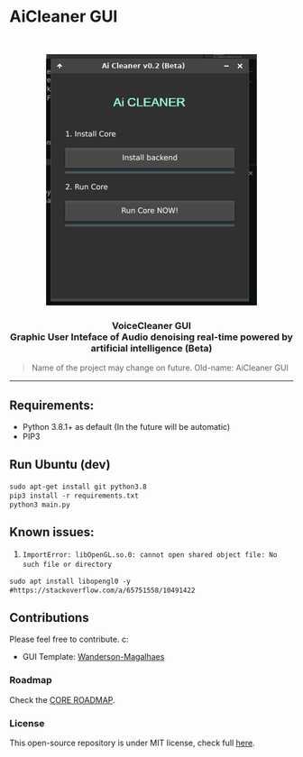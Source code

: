 # AiCleaner GUI

<br />
<p align="center">
  <a href="#">
    <img src="docs/appscreenshot.png">
  </a>
  <h3 align="center">VoiceCleaner GUI<br>
  Graphic User Inteface of Audio denoising real-time powered by artificial intelligence (Beta)</h3>
</p>

>Name of the project may change on future. 
>Old-name: AiCleaner GUI
<hr style="height:2px;border-width:0;color:gray;background-color:gray">


## Requirements:

- Python 3.8.1+ as default (In the future will be automatic)
- PIP3

## Run Ubuntu (dev)

```
sudo apt-get install git python3.8
pip3 install -r requirements.txt
python3 main.py
```

## Known issues:

1. `ImportError: libOpenGL.so.0: cannot open shared object file: No such file or directory`

```
sudo apt install libopengl0 -y #https://stackoverflow.com/a/65751558/10491422
```


## Contributions

Please feel free to contribute. c:

- GUI Template: [Wanderson-Magalhaes](https://github.com/Wanderson-Magalhaes/Login_With_PySide6_And_VSCode)


### Roadmap

Check the [CORE ROADMAP](https://github.com/DZDL/aicleaner/blob/main/ROADMAP.md).

### License

This open-source repository is under MIT license, check full [here](LICENSE.md).
